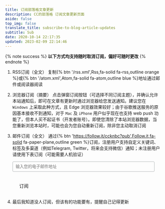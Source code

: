 ```yaml
---
title: 订阅部落格文章更新
description: CC的部落格 订阅文章更新页面
aside: false
top_img: false
translate_title: subscribe-to-blog-article-updates
subtitle: Sub
date: 2020-10-14 22:17:35
updated: 2023-02-09 22:14:46
---
```

{% note success %} **以下方式均支持随时取消订阅，偏好可随时更改** {% endnote %}

1. RSS订阅（全文）
复制{% btn '/rss.xml',Rss,fa-solid fa-rss,outline orange %}或{% btn '/atom.xml',Atom,fa-solid fa-atom,outline blue %}地址通过邮件或阅读器阅读

2. 浏览器订阅（摘要）
点击弹窗订阅按钮（可选择不同订阅主题），并确认允许本站通知后，即可在文章有更新时通过浏览器给您发送通知。建议您在 `Windows` 上采取此种方式，且 Edge 浏览器效果较好；由于谷歌推送服务的原因基本接收不到通知，对于 `Mac` 及 `iPhone` 用户似乎现在也支持 web push 功能了，但本人买不起证书（开发者账号）。即使您清除了本站浏览器数据，当您重新浏览本站时，可能也会为您自动重新订阅，除非您主动取消订阅

3. 邮件订阅（全文）
通过{% btn 'https://follow.it/ccknbc?pub',Follow.it,fa-solid fa-paper-plane,outline green %}订阅，注册用户支持自定义关键词、标签及多渠道（例如Telegram, Twitter，将来会支持微信）通知；未注册用户请使用下表订阅（可能需要人机验证）
    <div><form data-v-2bdb5506="" action="https://api.follow.it/subscription-form/YXJvK1pRMXFIbG1QZXEvUHRyUGR1L0xMYTN5V0FHSnhFY3pVeGRpUjV1bUNBbzRLd1hRbDcwTVk0bGlMQlAvOEtXaGU5RWxrTEtTOXBSSlBXWDNyeDZ5Uk1zU2JoRlpmNDh5em9FeG41SCt0WmtQWi9oTm5VZURNbTVOMENSc3h8a1hHYUtHTHV0QmhQZHAvZ3hkOW9zWnl4aE43SjBONDlUdG45YXRJM3JxQT0=/8" method="post"><div data-v-2bdb5506="" class="form-preview"><div data-v-2bdb5506="" class="preview-input-field"><input data-v-2bdb5506="" type="email" name="email" required="required" placeholder="输入您的电子邮件地址" spellcheck="false" mstplaceholder="39225030"></div> <div data-v-2bdb5506="" class="preview-submit-button"><button data-v-2bdb5506="" type="submit" >订阅</button></div></div></form></div>

4. 最后我知道没人订阅，但该有的功能要有，提醒自己记得更新


<style>
    .preview-input-field form {
        display: block;
        position: relative;
        text-align: left;
        padding: 10px 0 10px 3%
    }

    .preview-input-field h2 {
        font-weight: bold;
        padding: 0;
        margin: 15px 0;
        font-size: 1.4em;
    }

    .preview-input-field input {
        border: 1px solid #ABB0B2;
        -webkit-border-radius: 3px;
        -moz-border-radius: 3px;
        border-radius: 3px;
        color: var(--font-color);
        background: var(--card-bg);
    }

    .preview-input-field input:focus {
        border-color: #333;
    }

    .preview-submit-button button {
        clear: both;
        background-color: var(--btn-bg);
        border: 0 none;
        border-radius: 4px;
        transition: all 0.23s ease-in-out 0s;
        color: var(--font-color);
        cursor: pointer;
        display: inline-block;
        font-size: 15px;
        font-weight: normal;
        height: 32px;
        line-height: 32px;
        margin: 0 5px 10px 0;
        padding: 0 22px;
        text-align: center;
        text-decoration: none;
        vertical-align: top;
        white-space: nowrap;
        width: auto;
    }

    .preview-submit-button button:hover {
        background-color: #777;
    }

    .preview-input-field{
        clear: left;
        position: relative;
        width: 96%;
        padding-bottom: 3%;
        min-height: 50px;
    }

    .preview-input-field input {
        display: block;
        width: 100%;
        padding: 8px 0;
        text-indent: 2%;
        color: var(--font-color);
        background: var(--card-bg);
    }
</style>